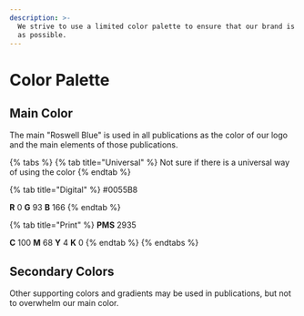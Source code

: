```yaml
---
description: >-
  We strive to use a limited color palette to ensure that our brand is as strong
  as possible.
---
```


# Color Palette

## Main Color

The main "Roswell Blue" is used in all publications as the color of our logo and the main elements of those publications.

{% tabs %}
{% tab title="Universal" %}
Not sure if there is a universal way of using the color
{% endtab %}

{% tab title="Digital" %}
\#0055B8

**R** 0 **G** 93 **B** 166
{% endtab %}

{% tab title="Print" %}
**PMS** 2935

**C** 100 **M** 68 **Y** 4 **K** 0
{% endtab %}
{% endtabs %}

## Secondary Colors

Other supporting colors and gradients may be used in publications, but not to overwhelm our main color.

